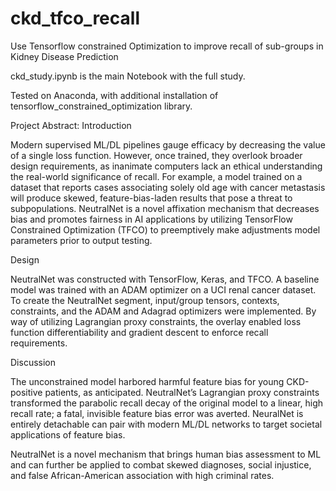# ckd_tfco_recall
Use Tensorflow constrained Optimization to improve recall of sub-groups in Kidney Disease Prediction

ckd_study.ipynb is the main Notebook with the full study.

Tested on Anaconda, with additional installation of tensorflow_constrained_optimization library.

Project Abstract:
Introduction

Modern supervised ML/DL pipelines gauge efficacy by decreasing the value of a single loss function. However, once trained, they overlook broader design requirements, as inanimate computers lack an ethical understanding the real-world significance of recall. For example, a model trained on a dataset that reports cases associating solely old age with cancer metastasis will produce skewed, feature-bias-laden results that pose a threat to subpopulations. NeutralNet is a novel affixation mechanism that decreases bias and promotes fairness in AI applications by utilizing TensorFlow Constrained Optimization (TFCO) to preemptively make adjustments model parameters prior to output testing.

Design

NeutralNet was constructed with TensorFlow, Keras, and TFCO. A baseline model was trained with an ADAM optimizer on a UCI renal cancer dataset. To create the NeutralNet segment, input/group tensors, contexts, constraints, and the ADAM and Adagrad optimizers were implemented. By way of  utilizing Lagrangian proxy constraints, the overlay enabled loss function differentiability and gradient descent to enforce recall requirements.

Discussion

The unconstrained model harbored harmful feature bias for young CKD-positive patients, as anticipated. NeutralNet’s Lagrangian proxy constraints transformed the parabolic recall decay of the original model to a linear, high recall rate; a fatal, invisible feature bias error was averted. NeuralNet is entirely detachable can pair with modern ML/DL networks to target societal applications of feature bias.

NeutralNet is a novel mechanism that brings human bias assessment to ML and can further be applied to combat skewed diagnoses, social injustice, and false African-American association with high criminal rates.

